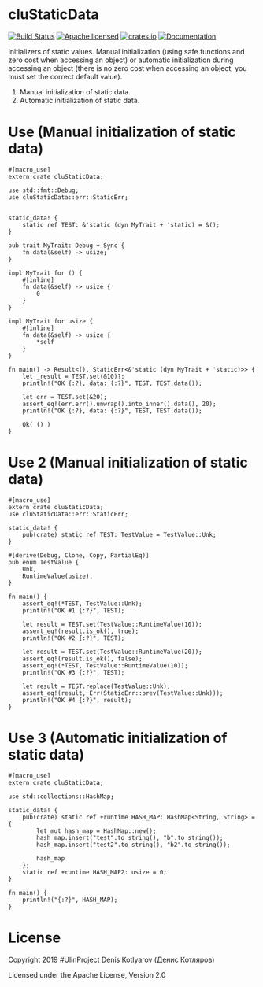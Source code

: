 # cluStaticData
[![Build Status](https://travis-ci.org/clucompany/cluStaticData.svg?branch=master)](https://travis-ci.org/clucompany/cluStaticData)
[![Apache licensed](https://img.shields.io/badge/license-Apache%202.0-blue.svg)](./LICENSE)
[![crates.io](http://meritbadge.herokuapp.com/cluStaticData)](https://crates.io/crates/cluStaticData)
[![Documentation](https://docs.rs/cluStaticData/badge.svg)](https://docs.rs/cluStaticData)

Initializers of static values. Manual initialization (using safe functions and zero cost when accessing an object) or automatic initialization during accessing an object (there is no zero cost when accessing an object; you must set the correct default value).

1. Manual initialization of static data.
2. Automatic initialization of static data.


# Use (Manual initialization of static data)

```
#[macro_use]
extern crate cluStaticData;

use std::fmt::Debug;
use cluStaticData::err::StaticErr;


static_data! {
	static ref TEST: &'static (dyn MyTrait + 'static) = &();
}

pub trait MyTrait: Debug + Sync {
	fn data(&self) -> usize;
}

impl MyTrait for () {
	#[inline]
	fn data(&self) -> usize {
		0
	}
}

impl MyTrait for usize {
	#[inline]
	fn data(&self) -> usize {
		*self
	}
}

fn main() -> Result<(), StaticErr<&'static (dyn MyTrait + 'static)>> {
	let _result = TEST.set(&10)?;
	println!("OK {:?}, data: {:?}", TEST, TEST.data());
	
	let err = TEST.set(&20);
	assert_eq!(err.err().unwrap().into_inner().data(), 20);
	println!("OK {:?}, data: {:?}", TEST, TEST.data());
	
	Ok( () )
}
```

# Use 2 (Manual initialization of static data)

```
#[macro_use]
extern crate cluStaticData;
use cluStaticData::err::StaticErr;

static_data! {
	pub(crate) static ref TEST: TestValue = TestValue::Unk;
}

#[derive(Debug, Clone, Copy, PartialEq)]
pub enum TestValue {
	Unk,
	RuntimeValue(usize),
}

fn main() {
	assert_eq!(*TEST, TestValue::Unk);
	println!("OK #1 {:?}", TEST);
	
	let result = TEST.set(TestValue::RuntimeValue(10));
	assert_eq!(result.is_ok(), true);
	println!("OK #2 {:?}", TEST);
	
	let result = TEST.set(TestValue::RuntimeValue(20));
	assert_eq!(result.is_ok(), false);
	assert_eq!(*TEST, TestValue::RuntimeValue(10));
	println!("OK #3 {:?}", TEST);
	
	let result = TEST.replace(TestValue::Unk);
	assert_eq!(result, Err(StaticErr::prev(TestValue::Unk)));
	println!("OK #4 {:?}", result);
}
```

# Use 3 (Automatic initialization of static data)

```
#[macro_use]
extern crate cluStaticData;

use std::collections::HashMap;

static_data! {
	pub(crate) static ref +runtime HASH_MAP: HashMap<String, String> = {
		let mut hash_map = HashMap::new();
		hash_map.insert("test".to_string(), "b".to_string());
		hash_map.insert("test2".to_string(), "b2".to_string());

		hash_map
	};
	static ref +runtime HASH_MAP2: usize = 0;
}

fn main() {
	println!("{:?}", HASH_MAP);
}
```

# License

Copyright 2019 #UlinProject Denis Kotlyarov (Денис Котляров)

Licensed under the Apache License, Version 2.0
